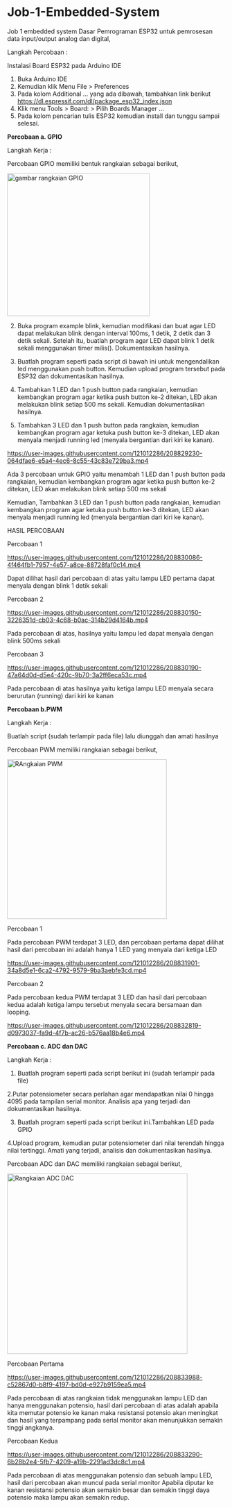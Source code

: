 # Job-1-Embedded-System
Job 1 embedded system Dasar Pemrograman ESP32 untuk pemrosesan data input/output analog dan digital, 

Langkah Percobaan :

Instalasi Board ESP32 pada Arduino IDE

1. Buka Arduino IDE
2. Kemudian klik Menu File > Preferences
3. Pada kolom Additional ... yang ada dibawah, tambahkan link berikut
https://dl.espressif.com/dl/package_esp32_index.json
4. Klik menu Tools > Board: > Pilih Boards Manager ...
5. Pada kolom pencarian tulis ESP32 kemudian install dan tunggu sampai 
selesai.


**Percobaan a. GPIO**

Langkah Kerja :


Percobaan GPIO memiliki bentuk rangkaian sebagai berikut,

<img width="329" alt="gambar rangkaian GPIO" src="https://user-images.githubusercontent.com/121012286/208860130-da0b50c6-96f8-49ac-b55c-dc2267a953ec.png">

2. Buka program example blink, kemudian modifikasi dan buat agar LED dapat 
melakukan blink dengan interval 100ms, 1 detik, 2 detik dan 3 detik sekali. 
Setelah itu, buatlah program agar LED dapat blink 1 detik sekali 
menggunakan timer milis(). Dokumentasikan hasilnya.

3. Buatlah program seperti pada script di bawah ini untuk mengendalikan led 
menggunakan push button. Kemudian upload program tersebut pada ESP32
dan dokumentasikan hasilnya.

4. Tambahkan 1 LED dan 1 push button pada rangkaian, kemudian kembangkan 
program agar ketika push button ke-2 ditekan, LED akan melakukan blink 
setiap 500 ms sekali. Kemudian dokumentasikan hasilnya.

5. Tambahkan 3 LED dan 1 push button pada rangkaian, kemudian kembangkan 
program agar ketuka push button ke-3 ditekan, LED akan menyala menjadi 
running led (menyala bergantian dari kiri ke kanan). 


https://user-images.githubusercontent.com/121012286/208829230-064dfae6-e5a4-4ec6-8c55-43c83e729ba3.mp4


Ada 3 percobaan untuk GPIO yaitu menambah 1 LED dan 1 push button pada rangkaian, kemudian kembangkan 
program agar ketika push button ke-2 ditekan, LED akan melakukan blink 
setiap 500 ms sekali

Kemudian, Tambahkan 3 LED dan 1 push button pada rangkaian, kemudian kembangkan 
program agar ketuka push button ke-3 ditekan, LED akan menyala menjadi 
running led (menyala bergantian dari kiri ke kanan). 

HASIL PERCOBAAN

Percobaan 1


https://user-images.githubusercontent.com/121012286/208830086-4f464fb1-7957-4e57-a8ce-88728faf0c14.mp4


Dapat dilihat hasil dari percobaan di atas yaitu lampu LED pertama dapat menyala dengan blink 1 detik sekali

Percobaan 2


https://user-images.githubusercontent.com/121012286/208830150-3226351d-cb03-4c68-b0ac-314b29d4164b.mp4


Pada percobaan di atas, hasilnya yaitu lampu led dapat menyala dengan blink 500ms sekali

Percobaan 3 


https://user-images.githubusercontent.com/121012286/208830190-47a64d0d-d5e4-420c-9b70-3a2ff6eca53c.mp4


Pada percobaan di atas hasilnya yaitu ketiga lampu LED menyala secara berurutan (running) dari kiri ke kanan


**Percobaan b.PWM**

Langkah Kerja :

Buatlah script (sudah terlampir pada file) lalu diunggah dan amati hasilnya


Percobaan PWM memiliki rangkaian sebagai berikut,

<img width="368" alt="RAngkaian PWM" src="https://user-images.githubusercontent.com/121012286/208860370-d518d685-1e27-4fc9-9b88-fe533c6d613a.png">



Percobaan 1 

Pada percobaan PWM terdapat 3 LED, dan percobaan pertama dapat dilihat hasil dari percobaan ini adalah hanya 
1 LED yang menyala dari ketiga LED 

https://user-images.githubusercontent.com/121012286/208831901-34a8d5e1-6ca2-4792-9579-9ba3aebfe3cd.mp4


Percobaan 2

Pada percobaan kedua PWM terdapat 3 LED dan hasil dari percobaan kedua adalah ketiga lampu tersebut
menyala secara bersamaan dan looping.



https://user-images.githubusercontent.com/121012286/208832819-d0973037-fa9d-4f7b-ac26-b576aa18b4e6.mp4



**Percobaan c. ADC dan DAC**

Langkah Kerja :
1. Buatlah program seperti pada script berikut ini (sudah terlampir pada file)

2.Putar potensiometer secara perlahan agar mendapatkan nilai 0 hingga 4095 
pada tampilan serial monitor. Analisis apa yang terjadi dan dokumentasikan 
hasilnya.

3. Buatlah program seperti pada script berikut ini.Tambahkan LED pada GPIO 

4.Upload program, kemudian putar potensiometer dari nilai terendah hingga 
nilai tertinggi. Amati yang terjadi, analisis dan dokumentasikan hasilnya.

Percobaan ADC dan DAC memiliki rangkaian sebagai berikut,

<img width="416" alt="Rangkaian ADC DAC" src="https://user-images.githubusercontent.com/121012286/208860480-efdc27ac-3e8e-49dc-bbd8-a4959c084236.png">


Percobaan Pertama



https://user-images.githubusercontent.com/121012286/208833988-c52867d0-b8f9-4197-bd0d-e927b9159ea5.mp4


Pada percobaan di atas rangkaian tidak menggunakan lampu LED dan hanya menggunakan potensio, hasil dari percobaan di atas adalah
apabila kita memutar potensio ke kanan maka resistansi potensio akan meningkat dan hasil yang terpampang pada serial monitor
akan menunjukkan semakin tinggi angkanya.

Percobaan Kedua


https://user-images.githubusercontent.com/121012286/208833290-6b28b2e4-5fb7-4209-a19b-2291ad3dc8c1.mp4

Pada percobaan di atas menggunakan potensio dan sebuah lampu LED, hasil dari percobaan akan muncul pada serial monitor
Apabila diputar ke kanan resistansi potensio akan semakin besar dan semakin tinggi daya potensio maka lampu akan semakin redup.

